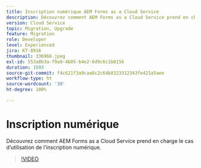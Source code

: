 ```yaml
---
title: Inscription numérique AEM Forms as a Cloud Service
description: Découvrez comment AEM Forms as a Cloud Service prend en charge le cas d’utilisation de l’inscription numérique.
version: Cloud Service
topic: Migration, Upgrade
feature: Migration
role: Developer
level: Experienced
jira: KT-8916
thumbnail: 336966.jpeg
exl-id: 553a0b3a-f9a9-4b05-b4e2-6d9c6c1b0156
duration: 1593
source-git-commit: f4c621f3a9caa8c2c64b8323312343fe421a5aee
workflow-type: ht
source-wordcount: '39'
ht-degree: 100%

---
```


# Inscription numérique

Découvrez comment AEM Forms as a Cloud Service prend en charge le cas d’utilisation de l’inscription numérique.

>[!VIDEO](https://video.tv.adobe.com/v/336966?quality=12&learn=on)
